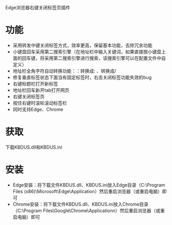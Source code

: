 Edge浏览器右键关闭标签页插件

# 功能
- 采用转发中键关闭标签方式，效率更高，保留基本功能，去除冗余功能
- 小键盘回车采用第二搜索引擎（在地址栏中输入关键词，如果直接按小键盘上面的回车键，将采用第二搜索引擎进行搜索，该搜索引擎可以在配置文件中自定义）
- 地址栏全角字符自动转换功能：：转换成:   、转换成/
- 修复垂直标签状态下面当有固定标签时，右击关闭标签功能失效的bug
- 右键标题栏打开新标签
- 地址栏回车新开tab打开网页
- 右键关闭标签页
- 按住右键时滚轮滚动标签栏
- 同时支持Edge、Chrome
# 获取
下载KBDUS.dll和KBDUS.ini
# 安装
- Edge安装：将下载文件KBDUS.dll、KBDUS.ini放入Edge目录（C:\Program Files (x86)\Microsoft\Edge\Application）然后重启浏览器（或重启电脑）即可
- Chrome安装：将下载文件KBDUS.dll、KBDUS.ini放入Chrome目录（C:\Program Files\Google\Chrome\Applicationn）然后重启浏览器（或重启电脑）即可



